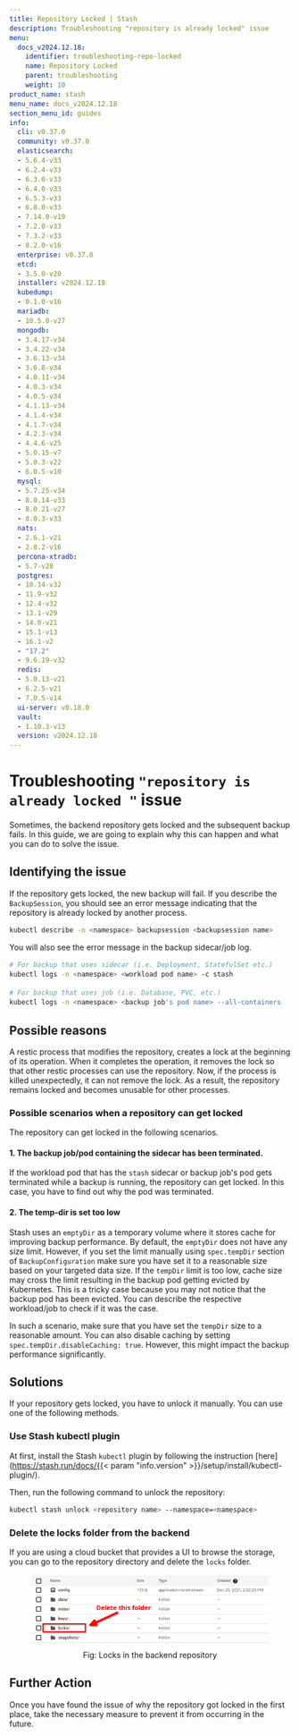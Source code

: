 ```yaml
---
title: Repository Locked | Stash
description: Troubleshooting "repository is already locked" issue
menu:
  docs_v2024.12.18:
    identifier: troubleshooting-repo-locked
    name: Repository Locked
    parent: troubleshooting
    weight: 10
product_name: stash
menu_name: docs_v2024.12.18
section_menu_id: guides
info:
  cli: v0.37.0
  community: v0.37.0
  elasticsearch:
  - 5.6.4-v33
  - 6.2.4-v33
  - 6.3.0-v33
  - 6.4.0-v33
  - 6.5.3-v33
  - 6.8.0-v33
  - 7.14.0-v19
  - 7.2.0-v33
  - 7.3.2-v33
  - 8.2.0-v16
  enterprise: v0.37.0
  etcd:
  - 3.5.0-v20
  installer: v2024.12.18
  kubedump:
  - 0.1.0-v16
  mariadb:
  - 10.5.8-v27
  mongodb:
  - 3.4.17-v34
  - 3.4.22-v34
  - 3.6.13-v34
  - 3.6.8-v34
  - 4.0.11-v34
  - 4.0.3-v34
  - 4.0.5-v34
  - 4.1.13-v34
  - 4.1.4-v34
  - 4.1.7-v34
  - 4.2.3-v34
  - 4.4.6-v25
  - 5.0.15-v7
  - 5.0.3-v22
  - 6.0.5-v10
  mysql:
  - 5.7.25-v34
  - 8.0.14-v33
  - 8.0.21-v27
  - 8.0.3-v33
  nats:
  - 2.6.1-v21
  - 2.8.2-v16
  percona-xtradb:
  - 5.7-v28
  postgres:
  - 10.14-v32
  - 11.9-v32
  - 12.4-v32
  - 13.1-v29
  - 14.0-v21
  - 15.1-v13
  - 16.1-v2
  - "17.2"
  - 9.6.19-v32
  redis:
  - 5.0.13-v21
  - 6.2.5-v21
  - 7.0.5-v14
  ui-server: v0.18.0
  vault:
  - 1.10.3-v13
  version: v2024.12.18
---
```


# Troubleshooting `"repository is already locked "` issue

Sometimes, the backend repository gets locked and the subsequent backup fails. In this guide, we are going to explain why this can happen and what you can do to solve the issue.

## Identifying the issue

If the repository gets locked, the new backup will fail. If you describe the `BackupSession`, you should see an error message indicating that the repository is already locked by another process.

```bash
kubectl describe -n <namespace> backupsession <backupsession name>
```

You will also see the error message in the backup sidecar/job log.

```bash
# For backup that uses sidecar (i.e. Deployment, StatefulSet etc.)
kubectl logs -n <namespace> <workload pod name> -c stash

# For backup that uses job (i.e. Database, PVC, etc.)
kubectl logs -n <namespace> <backup job's pod name> --all-containers
```

## Possible reasons

A restic process that modifies the repository, creates a lock at the beginning of its operation. When it completes the operation, it removes the lock so that other restic processes can use the repository. Now, if the process is killed unexpectedly, it can not remove the lock. As a result, the repository remains locked and becomes unusable for other processes.

### Possible scenarios when a repository can get locked

The repository can get locked in the following scenarios.

#### 1. The backup job/pod containing the sidecar has been terminated.

If the workload pod that has the `stash` sidecar or backup job's pod gets terminated while a backup is running, the repository can get locked. In this case, you have to find out why the pod was terminated.

#### 2. The temp-dir is set too low

Stash uses an `emptyDir` as a temporary volume where it stores cache for improving backup performance. By default, the `emptyDir` does not have any size limit. However, if you set the limit manually using `spec.tempDir` section of `BackupConfiguration` make sure you have set it to a reasonable size based on your targeted data size. If the `tempDir` limit is too low, cache size may cross the limit resulting in the backup pod getting evicted by Kubernetes. This is a tricky case because you may not notice that the backup pod has been evicted. You can describe the respective workload/job to check if it was the case.

In such a scenario, make sure that you have set the `tempDir` size to a reasonable amount. You can also disable caching by setting `spec.tempDir.disableCaching: true`. However, this might impact the backup performance significantly.

## Solutions

If your repository gets locked, you have to unlock it manually. You can use one of the following methods.

### Use Stash kubectl plugin

At first, install the Stash `kubectl` plugin by following the instruction [here](https://stash.run/docs/{{< param "info.version" >}}/setup/install/kubectl-plugin/).

Then, run the following command to unlock the repository:

```bash
kubectl stash unlock <repository name> --namespace=<namespace>
```

### Delete the locks folder from the backend

If you are using a cloud bucket that provides a UI to browse the storage, you can go to the repository directory and delete the `locks` folder.

<figure align="center">
  <img alt="Locks in the backend repository" src="images/repo_lock.png">
<figcaption align="center">Fig: Locks in the backend repository</figcaption>
</figure>

## Further Action

Once you have found the issue of why the repository got locked in the first place, take the necessary measure to prevent it from occurring in the future.
